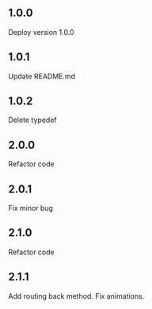 ## 1.0.0
Deploy version 1.0.0

## 1.0.1
Update README.md

## 1.0.2
Delete typedef

## 2.0.0
Refactor code

## 2.0.1
Fix minor bug

## 2.1.0
Refactor code

## 2.1.1
Add routing back method.
Fix animations.

